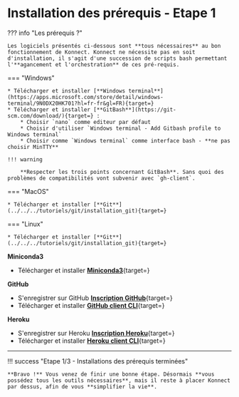 # **Installation des prérequis** - Etape 1

??? info "Les prérequis ?"

    Les logiciels présentés ci-dessous sont **tous nécessaires** au bon fonctionnement de Konnect. Konnect ne nécessite pas en soit d'installation, il s'agit d'une succession de scripts bash permettant l'**agancement et l'orchestration** de ces pré-requis.

=== "Windows"
  
    * Télécharger et installer [**Windows terminal**](https://apps.microsoft.com/store/detail/windows-terminal/9N0DX20HK701?hl=fr-fr&gl=FR){target=}
    * Télécharger et installer [**GitBash**](https://git-scm.com/download/){target=} :
        * Choisir `nano` comme editeur par défaut
        * Choisir d'utiliser `Windows terminal - Add Gitbash profile to Windows terminal`
        * Choisir comme `Windows terminal` comme interface bash - **ne pas choisir MinTTY**   
    
    !!! warning
    
        **Respecter les trois points concernant GitBash**. Sans quoi des problèmes de compatibilités vont subvenir avec `gh-client`.

=== "MacOS"
  
    * Télécharger et installer [**Git**](../../../tutoriels/git/installation_git){target=}

=== "Linux"

    * Télécharger et installer [**Git**](../../../tutoriels/git/installation_git){target=}


**Miniconda3** 
    
* Télécharger et installer [**Miniconda3**](../../../tutoriels/conda/installation_conda){target=}

**GitHub**

* S'enregistrer sur GitHub [**Inscription GitHub**](https://github.com/signup?ref_cta=Sign+up&ref_loc=header+logged+out&ref_page=%2F%3Cuser-name%3E%2F%3Crepo-name%3E&source=header-repo&source_repo=mljar%2Fmercury){target=}
* Télécharger et installer [**GitHub client CLI**](https://cli.github.com/){target=}

**Heroku**

* S'enregistrer sur Heroku [**Inscription Heroku**](https://signup.heroku.com/login?redirect-url=https%3A%2F%2Fid.heroku.com%2Foauth%2Fauthorize%3Fclient_id%3D0ef71205-3b95-4203-a5e8-c1dbe6b06b43%26response_type%3Dcode%26scope%3Dglobal%252Cplatform%26state%3Dca7d9eda-1ef4-4f87-a140-f5486efedee2){target=}
* Télécharger et installer [**Heroku client CLI**](https://devcenter.heroku.com/articles/heroku-cli#install-with-an-installer){target=}

---

!!! success "Etape 1/3 - Installations des prérequis terminées"

    **Bravo !** Vous venez de finir une bonne étape. Désormais **vous possédez tous les outils nécessaires**, mais il reste à placer Konnect par dessus, afin de vous **simplifier la vie**.

<br>

<style>
  .md-content__button {
    display: none;
  }
</style>